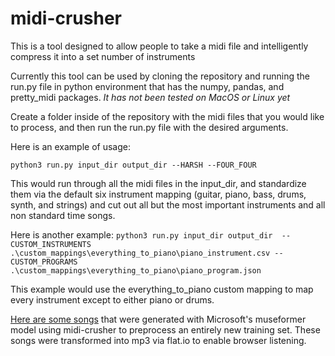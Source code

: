 # midi-crusher
This is a tool designed to allow people to take a midi file and intelligently compress it into a set number of instruments

Currently this tool can be used by cloning the repository and running the run.py file in python environment that has the numpy, pandas, and pretty_midi packages.
*It has not been tested on MacOS or Linux yet*

Create a folder inside of the repository with the midi files that you would like to process, and then run the run.py file with the desired arguments.

Here is an example of usage:

`python3 run.py input_dir output_dir --HARSH --FOUR_FOUR`

This would run through all the midi files in the input_dir, and standardize them via the default six instrument mapping (guitar, piano, bass, drums, synth, and strings) and cut out all but the most important instruments and all non standard time songs.

Here is another example:
`python3 run.py input_dir output_dir  --CUSTOM_INSTRUMENTS .\custom_mappings\everything_to_piano\piano_instrument.csv --CUSTOM_PROGRAMS .\custom_mappings\everything_to_piano\piano_program.json`

This example would use the everything_to_piano custom mapping to map every instrument except to either piano or drums.

[Here are some songs](https://drive.google.com/drive/folders/1Gis3oBlHcu6njwjSZitLToDW0Sh_tzXH?usp=drive_link) that were generated with Microsoft's museformer model using midi-crusher to preprocess an entirely new training set. These songs were transformed into mp3 via flat.io to enable browser listening.
